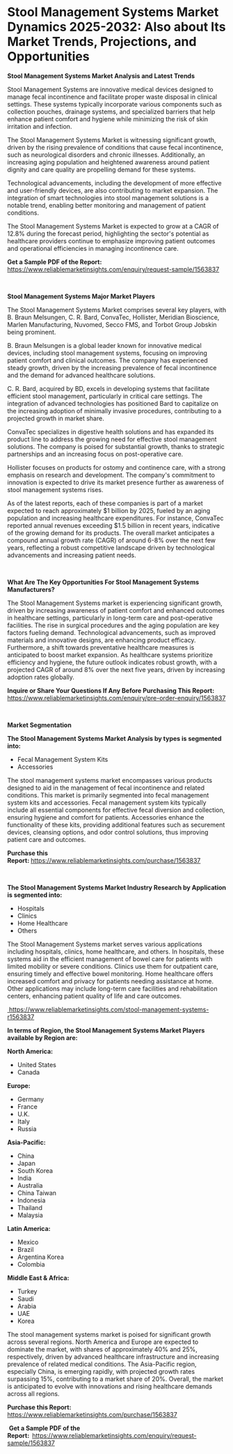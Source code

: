 <p><h1>Stool Management Systems Market Dynamics 2025-2032: Also about Its Market Trends, Projections, and Opportunities</h1></p><p><strong>Stool Management Systems Market Analysis and Latest Trends</strong></p>
<p><p>Stool Management Systems are innovative medical devices designed to manage fecal incontinence and facilitate proper waste disposal in clinical settings. These systems typically incorporate various components such as collection pouches, drainage systems, and specialized barriers that help enhance patient comfort and hygiene while minimizing the risk of skin irritation and infection.</p><p>The Stool Management Systems Market is witnessing significant growth, driven by the rising prevalence of conditions that cause fecal incontinence, such as neurological disorders and chronic illnesses. Additionally, an increasing aging population and heightened awareness around patient dignity and care quality are propelling demand for these systems. </p><p>Technological advancements, including the development of more effective and user-friendly devices, are also contributing to market expansion. The integration of smart technologies into stool management solutions is a notable trend, enabling better monitoring and management of patient conditions. </p><p>The Stool Management Systems Market is expected to grow at a CAGR of 12.8% during the forecast period, highlighting the sector's potential as healthcare providers continue to emphasize improving patient outcomes and operational efficiencies in managing incontinence care.</p></p>
<p><strong>Get a Sample PDF of the Report:&nbsp;</strong> <a href="https://www.reliablemarketinsights.com/enquiry/request-sample/1563837?utm_campaign=3038&utm_medium=2&utm_source=Github&utm_content=ia&utm_term=14042025&utm_id=stool-management-systems">https://www.reliablemarketinsights.com/enquiry/request-sample/1563837</a></p>
<p>&nbsp;</p>
<p><strong>Stool Management Systems Major Market Players</strong></p>
<p><p>The Stool Management Systems Market comprises several key players, with B. Braun Melsungen, C. R. Bard, ConvaTec, Hollister, Meridian Bioscience, Marlen Manufacturing, Nuvomed, Secco FMS, and Torbot Group Jobskin being prominent. </p><p>B. Braun Melsungen is a global leader known for innovative medical devices, including stool management systems, focusing on improving patient comfort and clinical outcomes. The company has experienced steady growth, driven by the increasing prevalence of fecal incontinence and the demand for advanced healthcare solutions. </p><p>C. R. Bard, acquired by BD, excels in developing systems that facilitate efficient stool management, particularly in critical care settings. The integration of advanced technologies has positioned Bard to capitalize on the increasing adoption of minimally invasive procedures, contributing to a projected growth in market share.</p><p>ConvaTec specializes in digestive health solutions and has expanded its product line to address the growing need for effective stool management solutions. The company is poised for substantial growth, thanks to strategic partnerships and an increasing focus on post-operative care.</p><p>Hollister focuses on products for ostomy and continence care, with a strong emphasis on research and development. The company's commitment to innovation is expected to drive its market presence further as awareness of stool management systems rises.</p><p>As of the latest reports, each of these companies is part of a market expected to reach approximately $1 billion by 2025, fueled by an aging population and increasing healthcare expenditures. For instance, ConvaTec reported annual revenues exceeding $1.5 billion in recent years, indicative of the growing demand for its products. The overall market anticipates a compound annual growth rate (CAGR) of around 6-8% over the next few years, reflecting a robust competitive landscape driven by technological advancements and increasing patient needs.</p></p>
<p>&nbsp;</p>
<p><strong>What Are The Key Opportunities For Stool Management Systems Manufacturers?</strong></p>
<p><p>The Stool Management Systems market is experiencing significant growth, driven by increasing awareness of patient comfort and enhanced outcomes in healthcare settings, particularly in long-term care and post-operative facilities. The rise in surgical procedures and the aging population are key factors fueling demand. Technological advancements, such as improved materials and innovative designs, are enhancing product efficacy. Furthermore, a shift towards preventative healthcare measures is anticipated to boost market expansion. As healthcare systems prioritize efficiency and hygiene, the future outlook indicates robust growth, with a projected CAGR of around 8% over the next five years, driven by increasing adoption rates globally.</p></p>
<p><strong>Inquire or Share Your Questions If Any Before Purchasing This Report:</strong> <a href="https://www.reliablemarketinsights.com/enquiry/pre-order-enquiry/1563837?utm_campaign=3038&utm_medium=2&utm_source=Github&utm_content=ia&utm_term=14042025&utm_id=stool-management-systems">https://www.reliablemarketinsights.com/enquiry/pre-order-enquiry/1563837</a></p>
<p>&nbsp;</p>
<p><strong>Market Segmentation</strong></p>
<p><strong>The Stool Management Systems Market Analysis by types is segmented into:</strong></p>
<p><ul><li>Fecal Management System Kits</li><li>Accessories</li></ul></p>
<p><p>The stool management systems market encompasses various products designed to aid in the management of fecal incontinence and related conditions. This market is primarily segmented into fecal management system kits and accessories. Fecal management system kits typically include all essential components for effective fecal diversion and collection, ensuring hygiene and comfort for patients. Accessories enhance the functionality of these kits, providing additional features such as securement devices, cleansing options, and odor control solutions, thus improving patient care and outcomes.</p></p>
<p><strong>Purchase this Report:&nbsp;</strong><a href="https://www.reliablemarketinsights.com/purchase/1563837?utm_campaign=3038&utm_medium=2&utm_source=Github&utm_content=ia&utm_term=14042025&utm_id=stool-management-systems">https://www.reliablemarketinsights.com/purchase/1563837</a></p>
<p>&nbsp;</p>
<p><strong>The Stool Management Systems Market Industry Research by Application is segmented into:</strong></p>
<p><ul><li>Hospitals</li><li>Clinics</li><li>Home Healthcare</li><li>Others</li></ul></p>
<p><p>The Stool Management Systems market serves various applications including hospitals, clinics, home healthcare, and others. In hospitals, these systems aid in the efficient management of bowel care for patients with limited mobility or severe conditions. Clinics use them for outpatient care, ensuring timely and effective bowel monitoring. Home healthcare offers increased comfort and privacy for patients needing assistance at home. Other applications may include long-term care facilities and rehabilitation centers, enhancing patient quality of life and care outcomes.</p></p>
<p><a href="https://www.reliablemarketinsights.com/stool-management-systems-r1563837?utm_campaign=3038&utm_medium=2&utm_source=Github&utm_content=ia&utm_term=14042025&utm_id=stool-management-systems">&nbsp;https://www.reliablemarketinsights.com/stool-management-systems-r1563837</a></p>
<p><strong>In terms of Region, the Stool Management Systems Market Players available by Region are:</strong></p>
<p>
    <p> <strong> North America: </strong>
        <ul>
            <li>United States</li>
            <li>Canada</li>
        </ul>
        </p> 
    <p> <strong> Europe: </strong>
        <ul>
            <li>Germany</li>
            <li>France</li>
            <li>U.K.</li>
            <li>Italy</li>
            <li>Russia</li>
        </ul>
        </p> 
    <p> <strong> Asia-Pacific: </strong>
        <ul>
            <li>China</li>
            <li>Japan</li>
            <li>South Korea</li>
            <li>India</li>
            <li>Australia</li>
            <li>China Taiwan</li>
            <li>Indonesia</li>
            <li>Thailand</li>
            <li>Malaysia</li>
        </ul>
        </p> 
    <p> <strong> Latin America: </strong>
        <ul>
            <li>Mexico</li>
            <li>Brazil</li>
            <li>Argentina Korea</li>
            <li>Colombia</li>
        </ul>
        </p> 
    <p> <strong> Middle East & Africa: </strong>
        <ul>
            <li>Turkey</li>
            <li>Saudi</li>
            <li>Arabia</li>
            <li>UAE</li>
            <li>Korea</li>
        </ul>
    </p>
    </p>
<p><p>The stool management systems market is poised for significant growth across several regions. North America and Europe are expected to dominate the market, with shares of approximately 40% and 25%, respectively, driven by advanced healthcare infrastructure and increasing prevalence of related medical conditions. The Asia-Pacific region, especially China, is emerging rapidly, with projected growth rates surpassing 15%, contributing to a market share of 20%. Overall, the market is anticipated to evolve with innovations and rising healthcare demands across all regions.</p></p>
<p><strong>Purchase this Report: </strong><a href="https://www.reliablemarketinsights.com/purchase/1563837?utm_campaign=3038&utm_medium=2&utm_source=Github&utm_content=ia&utm_term=14042025&utm_id=stool-management-systems">https://www.reliablemarketinsights.com/purchase/1563837</a></p>
<p>&nbsp;<strong>Get a Sample PDF of the Report:&nbsp;&nbsp;</strong><a href="https://www.reliablemarketinsights.com/enquiry/request-sample/1563837?utm_campaign=3038&utm_medium=2&utm_source=Github&utm_content=ia&utm_term=14042025&utm_id=stool-management-systems">https://www.reliablemarketinsights.com/enquiry/request-sample/1563837</a></p>
<p><strong></strong></p>
<p><p></p><p></p><p></p></p>